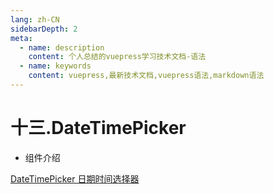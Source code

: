 ```yaml
---
lang: zh-CN
sidebarDepth: 2
meta:
  - name: description
    content: 个人总结的vuepress学习技术文档-语法
  - name: keywords
    content: vuepress,最新技术文档,vuepress语法,markdown语法
---
```


# 十三.DateTimePicker

- 组件介绍

[DateTimePicker 日期时间选择器](https://element-plus.gitee.io/#/zh-CN/component/datetime-picker)
